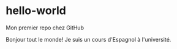 # hello-world
Mon premier repo chez GitHub

Bonjour tout le monde!
Je suis un cours d'Espagnol à l'université.
